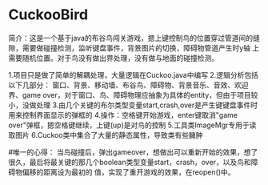 # CuckooBird
简介：这是一个基于java的布谷鸟闯关游戏，摁上键控制鸟的位置穿过管道间的缝隙，需要做碰撞检测，监听键盘事件，背景图片的切换，障碍物管道产生时y轴
上需要随机位置。对于鸟没有做出界处理，没有做与地面的碰撞检测。

1.项目只是做了简单的解耦处理，大量逻辑在Cuckoo.java中编写
2.逻辑分析包括以下几部分：
  窗口、背景、移动墙、布谷鸟、障碍物、背景音乐、音效、欢迎界、game over，对于窗口、鸟、障碍物理应抽象为具体的entity，但由于项目较小，没做处理
3.由几个关键的布尔类型变量start,crash,over是产生键键盘事件时用来控制界面显示的弹框的
4.操作：空格键开始游戏，enter键取消"game over"弹框，摁空格键继续，上键(up)是对鸟的控制
5.工具类ImageMgr专用于读取图片
6.Cuckoo类中集合了大量的静态属性，导致类有些臃肿

#唯一的心得：
  当鸟碰撞后，弹出gameover，想做出可以重新开始的效果，想了很久，最后将最关键的那几个boolean类型变量start，crash，over，以及鸟和障碍物偏移的距离设为最初的
  值，实现了重开游戏的效果，在reopen()中。
